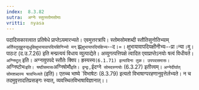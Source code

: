 ```yaml
---
index:  8.3.82
sutra:  अग्नेः स्तुत्स्तोमसोमाः
vritti:  nyasa
---
```


पदादिसकारत्वात प्रतिषेधे प्राप्तेऽयमारभ्यते। एवमुत्तरत्रापि। स्तोमसोमशब्दी स्तौतिसुनोतिभ्याम् `अर्तिस्तुसुहुरुसृधुक्षिक्षुभायावापदियक्षिनिभ्यो मन्` झ्र्`क्षुभायापदियक्षिभ्य`--द।=। क्षुभायावापदियक्षीनीभ्यः--प्रा।न्या।मु।पाठःट (द.उ.7.26) इति मन्प्रत्ययं विधाय व्युत्पाद्येते। अव्युगत्पत्तिपक्षे त्वादित एवाप्राप्तेऽनयोः षत्वं विधीयते। `अग्निष्टुत्` इति। अग्नावुपपदे स्तौतेः क्विप। ह्रस्यस्य` (6.1.71) इत्यादिना तुक। उपपदसमासः। `अग्निष्टोभः` इति। षष्ठीसमासः `अग्निषोमौ` इति। द्वन्द्वः, `ईदग्ने` सोमदरुणयोः` (6.3.27) इतीत्त्वम्। `अग्नेर्दीर्घात् सोमशब्दस्य षत्वभिध्यते` (इति)। एतच्च भाष्ये `विभाषेटः (8.3.79) इत्यतो विभाषाग्परहणानुवृत्तेर्लभ्यते। न च तदमुवृत्तादतिप्रसङ्गः स्यात्, व्यवस्थितविभाषाविज्ञानात्।।

